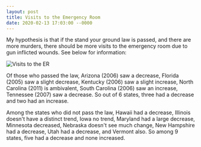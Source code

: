```yaml
---
layout: post
title: Visits to the Emergency Room
date: 2020-02-13 17:03:00 --0000
---
```

My hypothesis is that if the stand your ground law is passed, and there are more murders, there should be more visits to the emergency room due to gun inflicted wounds. See below for information:

![Visits to the ER](/images/er.jpg "Visits to the ER")

Of those who passed the law, Arizona (2006) saw a decrease, Florida (2005) saw a slight decrease, Kentucky (2006) saw a slight increase, North Carolina (2011) is ambivalent, South Carolina (2006) saw an increase, Tennessee (2007) saw a decrease. So out of 6 states, three had a decrease and two had an increase.

Among the states who did not pass the law, Hawaii had a decrease, Illinois doesn't have a distinct trend, Iowa no trend, Maryland had a large decrease, Minnesota decreased, Nebraska doesn't see much change, New Hampshire had a decrease, Utah had a decrease, and Vermont also. So among 9 states, five had a decrease and none increased.
